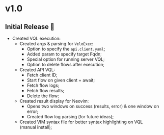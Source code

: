 # v1.0

## Initial Release 🎉

- Created VQL execution:
    - Created args & parsing for `VeloExec`:
        - Option to specify the `api.client.yaml`;
        - Added param to specify target Fqdn;
        - Special option for running server VQL;
        - Option to delete flows after execution;
    - Created API VQL:
        - Fetch client ID;
        - Start flow on given client + await; 
        - Fetch flow logs;
        - Fetch flow results;
        - Delete the flow;
    - Created result display for Neovim:
        - Opens two windows on success (results, error) & one window on error;
        - Created flow log parsing (for future ideas);
    - Created VIM syntax file for better syntax highlighting on VQL (manual install);
